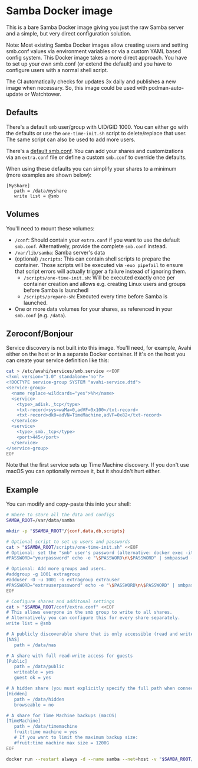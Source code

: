 # Samba Docker image

This is a bare Samba Docker image giving you just the raw Samba server and a simple, but very direct configuration solution.

Note: Most existing Samba Docker images allow creating users and setting smb.conf values via environment variables or via a custom YAML based config system. This Docker image takes a more direct approach. You have to set up your own smb.conf (or extend the default) and you have to configure users with a normal shell script.

The CI automatically checks for updates 3x daily and publishes a new image when necessary. So, this image could be used with podman-auto-update or Watchtower.

## Defaults

There's a default `smb` user/group with UID/GID 1000. You can either go with the defaults or use the `one-time-init.sh` script to delete/replace that user. The same script can also be used to add more users.

There's a [default smb.conf](https://github.com/ensody/samba/blob/main/smb.conf). You can add your shares and customizations via an `extra.conf` file or define a custom `smb.conf` to override the defaults.

When using these defaults you can simplify your shares to a minimum (more examples are shown below):

```
[MyShare]
   path = /data/myshare
   write list = @smb
```

## Volumes

You'll need to mount these volumes:

* `/conf`: Should contain your `extra.conf` if you want to use the default `smb.conf`. Alternatively, provide the complete `smb.conf` instead.
* `/var/lib/samba`: Samba server's data
* (optional) `/scripts`: This can contain shell scripts to prepare the container. Those scripts will be executed via `-euo pipefail` to ensure that script errors will actually trigger a failure instead of ignoring them.
  * `/scripts/one-time-init.sh`: Will be executed exactly once per container creation and allows e.g. creating Linux users and groups before Samba is launchedl
  * `/scripts/prepare-sh`: Executed every time before Samba is launched.
* One or more data volumes for your shares, as referenced in your `smb.conf` (e.g. `/data`).

## Zeroconf/Bonjour

Service discovery is not built into this image. You'll need, for example, Avahi either on the host or in a separate Docker container. If it's on the host you can create your service definition like this:

```sh
cat > /etc/avahi/services/smb.service <<EOF
<?xml version="1.0" standalone='no'?>
<!DOCTYPE service-group SYSTEM "avahi-service.dtd">
<service-group>
  <name replace-wildcards="yes">%h</name>
  <service>
    <type>_adisk._tcp</type>
    <txt-record>sys=waMa=0,adVF=0x100</txt-record>
    <txt-record>dk0=adVN=TimeMachine,adVF=0x82</txt-record>
  </service>
  <service>
    <type>_smb._tcp</type>
    <port>445</port>
  </service>
</service-group>
EOF
```

Note that the first service sets up Time Machine discovery. If you don't use macOS you can optionally remove it, but it shouldn't hurt either.

## Example

You can modify and copy-paste this into your shell:

```sh
# Where to store all the data and configs
SAMBA_ROOT=/var/data/samba

mkdir -p "$SAMBA_ROOT"/{conf,data,db,scripts}

# Optional script to set up users and passwords
cat > "$SAMBA_ROOT/scripts/one-time-init.sh" <<EOF
# Optional: set the "smb" user's password (alternative: docker exec -it samba smbpasswd -a smb)
#PASSWORD="yourpassword" echo -e "\$PASSWORD\n\$PASSWORD" | smbpasswd -a -s smb

# Optional: Add more groups and users.
#addgroup -g 1001 extragroup
#adduser -D -u 1001 -G extragroup extrauser
#PASSWORD="extrauserpassword" echo -e "\$PASSWORD\n\$PASSWORD" | smbpasswd -a -s extrauser
EOF

# Configure shares and additonal settings
cat > "$SAMBA_ROOT/conf/extra.conf" <<EOF
# This allows everyone in the smb group to write to all shares.
# Alternatively you can configure this for every share separately.
write list = @smb

# A publicly discoverable share that is only accessible (read and write) by the smb group
[NAS]
   path = /data/nas

# A share with full read-write access for guests
[Public]
   path = /data/public
   writeable = yes
   guest ok = yes

# A hidden share (you must explicitly specify the full path when connecting)
[Hidden]
   path = /data/hidden
   browseable = no

# A share for Time Machine backups (macOS)
[TimeMachine]
   path = /data/timemachine
   fruit:time machine = yes
   # If you want to limit the maximum backup size:
   #fruit:time machine max size = 1200G
EOF

docker run --restart always -d --name samba --net=host -v "$SAMBA_ROOT/data/:/data/" -v "$SAMBA_ROOT/db:/var/lib/samba" -v "$SAMBA_ROOT/conf:/conf" -v "$SAMBA_ROOT/scripts:/scripts" ghcr.io/ensody/samba:latest
```
